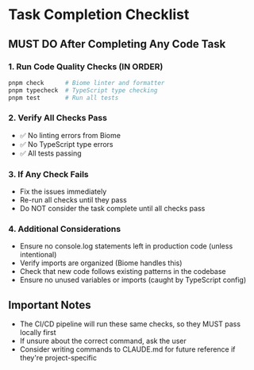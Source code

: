 # Task Completion Checklist

## MUST DO After Completing Any Code Task

### 1. Run Code Quality Checks (IN ORDER)
```bash
pnpm check      # Biome linter and formatter
pnpm typecheck  # TypeScript type checking
pnpm test       # Run all tests
```

### 2. Verify All Checks Pass
- ✅ No linting errors from Biome
- ✅ No TypeScript type errors
- ✅ All tests passing

### 3. If Any Check Fails
- Fix the issues immediately
- Re-run all checks until they pass
- Do NOT consider the task complete until all checks pass

### 4. Additional Considerations
- Ensure no console.log statements left in production code (unless intentional)
- Verify imports are organized (Biome handles this)
- Check that new code follows existing patterns in the codebase
- Ensure no unused variables or imports (caught by TypeScript config)

## Important Notes
- The CI/CD pipeline will run these same checks, so they MUST pass locally first
- If unsure about the correct command, ask the user
- Consider writing commands to CLAUDE.md for future reference if they're project-specific